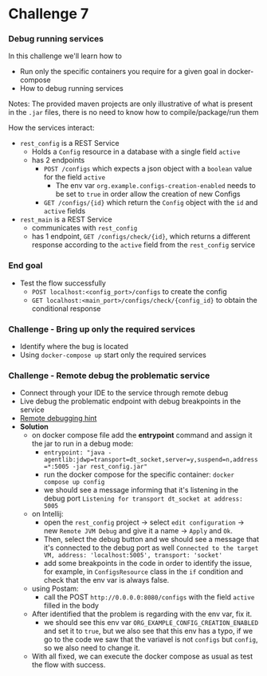 # Challenge 7
### Debug running services

In this challenge we'll learn how to
- Run only the specific containers you require for a given goal in docker-compose 
- How to debug running services

Notes: The provided maven projects are only illustrative of what is present in the `.jar` files, there is no need to know how to compile/package/run them

How the services interact:
- `rest_config` is a REST Service 
  - Holds a `Config` resource in a database with a single field `active` 
  - has 2 endpoints 
    - `POST /configs` which expects a json object with a `boolean` value for the field `active` 
      - The env var `org.example.configs-creation-enabled` needs to be set to `true` in order allow the creation of new Configs
    - `GET /configs/{id}` which return the `Config` object with the `id` and `active` fields 
- `rest_main` is a REST Service
  - communicates with `rest_config` 
  - has 1 endpoint, `GET /configs/check/{id}`, which returns a different response according to the `active` field from the `rest_config` service

### End goal
- Test the flow successfully
  - `POST localhost:<config_port>/configs` to create the config
  - `GET localhost:<main_port>/configs/check/{config_id}` to obtain the conditional response

### Challenge - Bring up only the required services
- Identify where the bug is located 
- Using `docker-compose up` start only the required services

### Challenge - Remote debug the problematic service
- Connect through your IDE to the service through remote debug 
- Live debug the problematic endpoint with debug breakpoints in the service
- [Remote debugging hint](https://www.baeldung.com/java-application-remote-debugging)
- **Solution**
  - on docker compose file add the **entrypoint** command and assign it the jar to run in a debug mode:
    - `entrypoint: "java -agentlib:jdwp=transport=dt_socket,server=y,suspend=n,address=*:5005 -jar rest_config.jar"`
    - run the docker compose for the specific container: `docker compose up config` 
    - we should see a message informing that it's listening in the debug port `Listening for transport dt_socket at address: 5005`
  - on Intellij:
    - open the `rest_config` project -> select `edit configuration` -> new `Remote JVM Debug` and give it a name -> `Apply` and `Ok`. 
    - Then, select the debug button and we should see a message that it's connected to the debug port as well `Connected to the target VM, address: 'localhost:5005', transport: 'socket'`
    - add some breakpoints in the code in order to identify the issue, for example, in `ConfigsResource` class in the `if` condition and check that the env var is always false.
  - using Postam:
    - call the POST `http://0.0.0.0:8080/configs` with the field `active` filled in the body
  - After identified that the problem is regarding with the env var, fix it.
    - we should see this env var `ORG_EXAMPLE_CONFIG_CREATION_ENABLED` and set it to `true`, but we also see that this env has a typo, if we go to the code we saw that the variavel is not `configs` but `config`, so we also need to change it.
  - With all fixed, we can execute the docker compose as usual as test the flow with success.